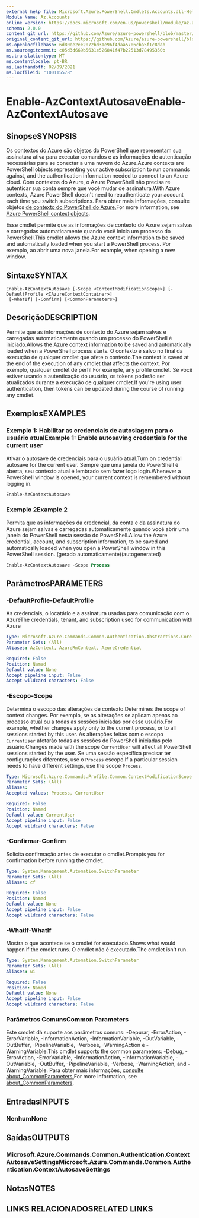 ```yaml
---
external help file: Microsoft.Azure.PowerShell.Cmdlets.Accounts.dll-Help.xml
Module Name: Az.Accounts
online version: https://docs.microsoft.com/en-us/powershell/module/az.accounts/enable-azcontextautosave
schema: 2.0.0
content_git_url: https://github.com/Azure/azure-powershell/blob/master/src/Accounts/Accounts/help/Enable-AzContextAutosave.md
original_content_git_url: https://github.com/Azure/azure-powershell/blob/master/src/Accounts/Accounts/help/Enable-AzContextAutosave.md
ms.openlocfilehash: 6d80ee2ee2072bd31e96f4daa5706cba5f1c8dab
ms.sourcegitcommit: c05d3d669b5631e526841f47b22513d78495350b
ms.translationtype: MT
ms.contentlocale: pt-BR
ms.lasthandoff: 02/09/2021
ms.locfileid: "100115578"
---
```

# <span data-ttu-id="039de-101">Enable-AzContextAutosave</span><span class="sxs-lookup"><span data-stu-id="039de-101">Enable-AzContextAutosave</span></span>

## <span data-ttu-id="039de-102">Sinopse</span><span class="sxs-lookup"><span data-stu-id="039de-102">SYNOPSIS</span></span>
<span data-ttu-id="039de-103">Os contextos do Azure são objetos do PowerShell que representam sua assinatura ativa para executar comandos e as informações de autenticação necessárias para se conectar a uma nuvem do Azure.</span><span class="sxs-lookup"><span data-stu-id="039de-103">Azure contexts are PowerShell objects representing your active subscription to run commands against, and the authentication information needed to connect to an Azure cloud.</span></span> <span data-ttu-id="039de-104">Com contextos do Azure, o Azure PowerShell não precisa re autenticar sua conta sempre que você mudar de assinatura.</span><span class="sxs-lookup"><span data-stu-id="039de-104">With Azure contexts, Azure PowerShell doesn't need to reauthenticate your account each time you switch subscriptions.</span></span> <span data-ttu-id="039de-105">Para obter mais informações, consulte objetos [de contexto do PowerShell do Azure.](https://docs.microsoft.com/powershell/azure/context-persistence)</span><span class="sxs-lookup"><span data-stu-id="039de-105">For more information, see [Azure PowerShell context objects](https://docs.microsoft.com/powershell/azure/context-persistence).</span></span>

<span data-ttu-id="039de-106">Esse cmdlet permite que as informações de contexto do Azure sejam salvas e carregadas automaticamente quando você inicia um processo do PowerShell.</span><span class="sxs-lookup"><span data-stu-id="039de-106">This cmdlet allows the Azure context information to be saved and automatically loaded when you start a PowerShell process.</span></span> <span data-ttu-id="039de-107">Por exemplo, ao abrir uma nova janela.</span><span class="sxs-lookup"><span data-stu-id="039de-107">For example, when opening a new window.</span></span>

## <span data-ttu-id="039de-108">Sintaxe</span><span class="sxs-lookup"><span data-stu-id="039de-108">SYNTAX</span></span>

```
Enable-AzContextAutosave [-Scope <ContextModificationScope>] [-DefaultProfile <IAzureContextContainer>]
 [-WhatIf] [-Confirm] [<CommonParameters>]
```

## <span data-ttu-id="039de-109">Descrição</span><span class="sxs-lookup"><span data-stu-id="039de-109">DESCRIPTION</span></span>

<span data-ttu-id="039de-110">Permite que as informações de contexto do Azure sejam salvas e carregadas automaticamente quando um processo do PowerShell é iniciado.</span><span class="sxs-lookup"><span data-stu-id="039de-110">Allows the Azure context information to be saved and automatically loaded when a PowerShell process starts.</span></span> <span data-ttu-id="039de-111">O contexto é salvo no final da execução de qualquer cmdlet que afete o contexto.</span><span class="sxs-lookup"><span data-stu-id="039de-111">The context is saved at the end of the execution of any cmdlet that affects the context.</span></span> <span data-ttu-id="039de-112">Por exemplo, qualquer cmdlet de perfil.</span><span class="sxs-lookup"><span data-stu-id="039de-112">For example, any profile cmdlet.</span></span> <span data-ttu-id="039de-113">Se você estiver usando a autenticação do usuário, os tokens poderão ser atualizados durante a execução de qualquer cmdlet.</span><span class="sxs-lookup"><span data-stu-id="039de-113">If you're using user authentication, then tokens can be updated during the course of running any cmdlet.</span></span>

## <span data-ttu-id="039de-114">Exemplos</span><span class="sxs-lookup"><span data-stu-id="039de-114">EXAMPLES</span></span>

### <span data-ttu-id="039de-115">Exemplo 1: Habilitar as credenciais de autoslagem para o usuário atual</span><span class="sxs-lookup"><span data-stu-id="039de-115">Example 1: Enable autosaving credentials for the current user</span></span>

<span data-ttu-id="039de-116">Ativar o autosave de credenciais para o usuário atual.</span><span class="sxs-lookup"><span data-stu-id="039de-116">Turn on credential autosave for the current user.</span></span> <span data-ttu-id="039de-117">Sempre que uma janela do PowerShell é aberta, seu contexto atual é lembrado sem fazer logo login.</span><span class="sxs-lookup"><span data-stu-id="039de-117">Whenever a PowerShell window is opened, your current context is remembered without logging in.</span></span>

```powershell
Enable-AzContextAutosave
```

### <span data-ttu-id="039de-118">Exemplo 2</span><span class="sxs-lookup"><span data-stu-id="039de-118">Example 2</span></span>

<span data-ttu-id="039de-119">Permita que as informações da credencial, da conta e da assinatura do Azure sejam salvas e carregadas automaticamente quando você abrir uma janela do PowerShell nesta sessão do PowerShell.</span><span class="sxs-lookup"><span data-stu-id="039de-119">Allow the Azure credential, account, and subscription information, to be saved and automatically loaded when you open a PowerShell window in this PowerShell session.</span></span> <span data-ttu-id="039de-120">(gerado automaticamente)</span><span class="sxs-lookup"><span data-stu-id="039de-120">(autogenerated)</span></span>

```powershell <!-- Aladdin Generated Example -->
Enable-AzContextAutosave -Scope Process
```

## <span data-ttu-id="039de-121">Parâmetros</span><span class="sxs-lookup"><span data-stu-id="039de-121">PARAMETERS</span></span>

### <span data-ttu-id="039de-122">-DefaultProfile</span><span class="sxs-lookup"><span data-stu-id="039de-122">-DefaultProfile</span></span>

<span data-ttu-id="039de-123">As credenciais, o locatário e a assinatura usadas para comunicação com o Azure</span><span class="sxs-lookup"><span data-stu-id="039de-123">The credentials, tenant, and subscription used for communication with Azure</span></span>

```yaml
Type: Microsoft.Azure.Commands.Common.Authentication.Abstractions.Core.IAzureContextContainer
Parameter Sets: (All)
Aliases: AzContext, AzureRmContext, AzureCredential

Required: False
Position: Named
Default value: None
Accept pipeline input: False
Accept wildcard characters: False
```

### <span data-ttu-id="039de-124">-Escopo</span><span class="sxs-lookup"><span data-stu-id="039de-124">-Scope</span></span>

<span data-ttu-id="039de-125">Determina o escopo das alterações de contexto.</span><span class="sxs-lookup"><span data-stu-id="039de-125">Determines the scope of context changes.</span></span> <span data-ttu-id="039de-126">Por exemplo, se as alterações se aplicam apenas ao processo atual ou a todas as sessões iniciadas por esse usuário.</span><span class="sxs-lookup"><span data-stu-id="039de-126">For example, whether changes apply only to the current process, or to all sessions started by this user.</span></span> <span data-ttu-id="039de-127">As alterações feitas com o escopo `CurrentUser` afetarão todas as sessões do PowerShell iniciadas pelo usuário.</span><span class="sxs-lookup"><span data-stu-id="039de-127">Changes made with the scope `CurrentUser` will affect all PowerShell sessions started by the user.</span></span> <span data-ttu-id="039de-128">Se uma sessão específica precisar ter configurações diferentes, use o `Process` escopo.</span><span class="sxs-lookup"><span data-stu-id="039de-128">If a particular session needs to have different settings, use the scope `Process`.</span></span>

```yaml
Type: Microsoft.Azure.Commands.Profile.Common.ContextModificationScope
Parameter Sets: (All)
Aliases:
Accepted values: Process, CurrentUser

Required: False
Position: Named
Default value: CurrentUser
Accept pipeline input: False
Accept wildcard characters: False
```

### <span data-ttu-id="039de-129">-Confirmar</span><span class="sxs-lookup"><span data-stu-id="039de-129">-Confirm</span></span>

<span data-ttu-id="039de-130">Solicita confirmação antes de executar o cmdlet.</span><span class="sxs-lookup"><span data-stu-id="039de-130">Prompts you for confirmation before running the cmdlet.</span></span>

```yaml
Type: System.Management.Automation.SwitchParameter
Parameter Sets: (All)
Aliases: cf

Required: False
Position: Named
Default value: None
Accept pipeline input: False
Accept wildcard characters: False
```

### <span data-ttu-id="039de-131">-WhatIf</span><span class="sxs-lookup"><span data-stu-id="039de-131">-WhatIf</span></span>

<span data-ttu-id="039de-132">Mostra o que acontece se o cmdlet for executado.</span><span class="sxs-lookup"><span data-stu-id="039de-132">Shows what would happen if the cmdlet runs.</span></span>
<span data-ttu-id="039de-133">O cmdlet não é executado.</span><span class="sxs-lookup"><span data-stu-id="039de-133">The cmdlet isn't run.</span></span>

```yaml
Type: System.Management.Automation.SwitchParameter
Parameter Sets: (All)
Aliases: wi

Required: False
Position: Named
Default value: None
Accept pipeline input: False
Accept wildcard characters: False
```

### <span data-ttu-id="039de-134">Parâmetros Comuns</span><span class="sxs-lookup"><span data-stu-id="039de-134">Common Parameters</span></span>

<span data-ttu-id="039de-135">Este cmdlet dá suporte aos parâmetros comuns: -Depurar, -ErrorAction, -ErrorVariable, -InformationAction, -InformationVariable, -OutVariable, -OutBuffer, -PipelineVariable, -Verbose, -WarningAction e -WarningVariable.</span><span class="sxs-lookup"><span data-stu-id="039de-135">This cmdlet supports the common parameters: -Debug, -ErrorAction, -ErrorVariable, -InformationAction, -InformationVariable, -OutVariable, -OutBuffer, -PipelineVariable, -Verbose, -WarningAction, and -WarningVariable.</span></span> <span data-ttu-id="039de-136">Para obter mais informações, [consulte about_CommonParameters.](http://go.microsoft.com/fwlink/?LinkID=113216)</span><span class="sxs-lookup"><span data-stu-id="039de-136">For more information, see [about_CommonParameters](http://go.microsoft.com/fwlink/?LinkID=113216).</span></span>

## <span data-ttu-id="039de-137">Entradas</span><span class="sxs-lookup"><span data-stu-id="039de-137">INPUTS</span></span>

### <span data-ttu-id="039de-138">Nenhum</span><span class="sxs-lookup"><span data-stu-id="039de-138">None</span></span>

## <span data-ttu-id="039de-139">Saídas</span><span class="sxs-lookup"><span data-stu-id="039de-139">OUTPUTS</span></span>

### <span data-ttu-id="039de-140">Microsoft.Azure.Commands.Common.Authentication.ContextAutosaveSettings</span><span class="sxs-lookup"><span data-stu-id="039de-140">Microsoft.Azure.Commands.Common.Authentication.ContextAutosaveSettings</span></span>

## <span data-ttu-id="039de-141">Notas</span><span class="sxs-lookup"><span data-stu-id="039de-141">NOTES</span></span>

## <span data-ttu-id="039de-142">LINKS RELACIONADOS</span><span class="sxs-lookup"><span data-stu-id="039de-142">RELATED LINKS</span></span>
